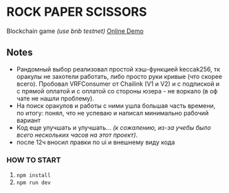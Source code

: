 # ROCK PAPER SCISSORS
Blockchain game _(use bnb testnet)_ [Online Demo](https://rps-game-sage.vercel.app/)

## Notes
- Рандомный выбор реализовал простой хэш-функцией keccak256, тк оракулы не захотели работать, либо просто руки кривые (что скорее всего). Пробовал VRFConsumer от Chailink (V1 и V2) и с подпиской и с прямой оплатой и с оплатой со стороны юзера - не воркало (в оф чате не нашли проблему).
- На поиск оракулов и работы с ними ушла большая часть времени, по итогу:
понял, что не успеваю и написал минимально рабочий вариант
- Код еще улучшать и улучшать... _(к сожалению, из-за учебы было всего нескольких часов на этот проект)_.
- после 12ч вносил правки по ui и внешнему виду кода

### HOW TO START
1. `npm install`
2. `npm run dev`

